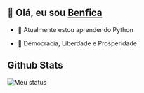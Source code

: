 ## 👋 Olá, eu sou [Benfica](https://github.com/ImGenius7)

- 🌱 Atualmente estou aprendendo Python

- 🎩 Democracia, Liberdade e Prosperidade

## Github Stats  
![Meu status](https://github-readme-stats.vercel.app/api?username=Benfica7&show_icons=true&theme=midnight-purple) 
